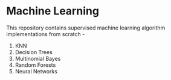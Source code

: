 # Machine Learning

This repository contains supervised machine learning algorithm implementations from scratch -

1) KNN
2) Decision Trees
3) Multinomial Bayes
4) Random Forests
5) Neural Networks
